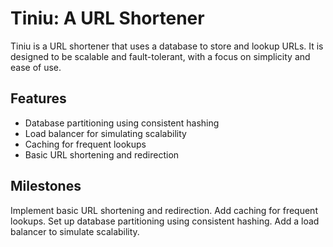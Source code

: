 # Tiniu: A URL Shortener

Tiniu is a URL shortener that uses a database to store and lookup URLs. It is designed to be scalable and fault-tolerant, with a focus on simplicity and ease of use.

## Features
- Database partitioning using consistent hashing
- Load balancer for simulating scalability
- Caching for frequent lookups
- Basic URL shortening and redirection

## Milestones
Implement basic URL shortening and redirection.
Add caching for frequent lookups.
Set up database partitioning using consistent hashing.
Add a load balancer to simulate scalability.